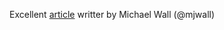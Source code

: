 Excellent [article](http://mjwall.com/blog/2013/10/04/how-i-use-emacs/) writter by Michael Wall (@mjwall)
